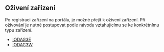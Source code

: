 ## Oživení zařízení

Po registraci zařízení na portálu, je možné přejít k oživení zařízení. Při oživování je nutné postupovat podle návodu vztahujícímu se ke konkrétnímu typu zařízení.

* [IODAG3E](/byzance_documentation/prvni_spusteni/oziveni_zarizeni/iodag3e.md)
* [IODAG3W](/byzance_documentation/prvni_spusteni/oziveni_zarizeni/iodag3w.md)

